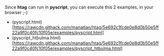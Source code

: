 Since **htag** can run in **pyscript**, you can execute this 2 examples, in your browser ;-)

 - (pyscript.html)[https://rawcdn.githack.com/manatlan/htag/5e692c1fcde0e8d0b50e5ff22a9f0c40fc10f05e/examples/pyscript.html]
 - (pyscript_htbulma.html)[https://rawcdn.githack.com/manatlan/htag/5e692c1fcde0e8d0b50e5ff22a9f0c40fc10f05e/examples/pyscript_htbulma.html]

